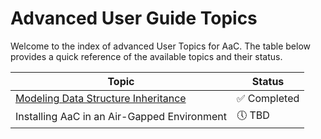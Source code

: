 # Advanced User Guide Topics

Welcome to the index of advanced User Topics for AaC. The table below provides a quick reference of the available topics and their status.

| Topic | Status |
|-------|--------|
|[Modeling Data Structure Inheritance](./schema_inheritance) | ✅ Completed |
| Installing AaC in an Air-Gapped Environment | 🕔 TBD |
